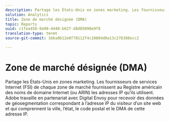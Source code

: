 ```yaml
---
description: Partage les États-Unis en zones marketing. Les fournisseurs de services Internet (FSI) de chaque zone de marché fournissent au Registre américain des noms de domaine Internet (ou ARIN) les adresses IP qu’ils utilisent. Adobe travaille en partenariat avec Digital Envoy pour recevoir des données de géosegmentation correspondant à l’adresse IP du visiteur d’un site web et qui comprennent la ville, l’état, le code postal et le DMA de cette adresse IP.
solution: Analytics
title: Zone de marché désignée (DMA)
topic: Reports
uuid: c1fea458-9a90-4440-b62f-d8d85090e9f8
translation-type: tm+mt
source-git-commit: 16ba0b12e0f70112f4c10804d0a13c278388ecc2

---
```



# Zone de marché désignée (DMA)

Partage les États-Unis en zones marketing. Les fournisseurs de services Internet (FSI) de chaque zone de marché fournissent au Registre américain des noms de domaine Internet (ou ARIN) les adresses IP qu’ils utilisent. Adobe travaille en partenariat avec Digital Envoy pour recevoir des données de géosegmentation correspondant à l’adresse IP du visiteur d’un site web et qui comprennent la ville, l’état, le code postal et le DMA de cette adresse IP.


